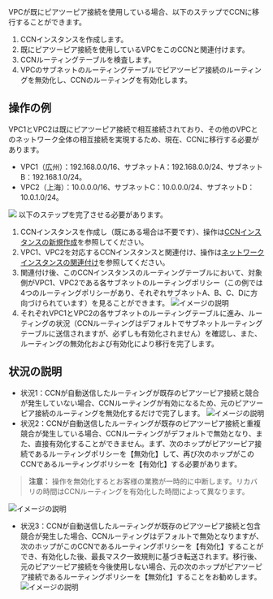VPCが既にピアツーピア接続を使用している場合、以下のステップでCCNに移行することができます。
1. CCNインスタンスを作成します。
2. 既にピアツーピア接続を使用しているVPCをこのCCNと関連付けます。
3. CCNルーティングテーブルを検査します。
4. VPCのサブネットのルーティングテーブルでピアツーピア接続のルーティングを無効化し、CCNのルーティングを有効化します。

## 操作の例
VPC1とVPC2は既にピアツーピア接続で相互接続されており、その他のVPCとのネットワーク全体の相互接続を実現するため、現在、CCNに移行する必要があります。
- VPC1（広州）：192.168.0.0/16、サブネットA：192.168.0.0/24、サブネットB：192.168.1.0/24。
- VPC2（上海）：10.0.0.0/16、サブネットC：10.0.0.0/24、サブネットD：10.0.1.0/24。

![](https://main.qcloudimg.com/raw/7ab512f4414898d6488fd60d3d1cf16a.png)
以下のステップを完了させる必要があります。
1. CCNインスタンスを作成し（既にある場合は不要です）、操作は[CCNインスタンスの新規作成](https://cloud.tencent.com/document/product/877/18752)を参照してください。
2. VPC1、VPC2を対応するCCNインスタンスと関連付け、操作は[ネットワークインスタンスの関連付け](https://cloud.tencent.com/document/product/877/18747)を参照してください。
3. 関連付け後、このCCNインスタンスのルーティングテーブルにおいて、対象側がVPC1、VPC2である各サブネットのルーティングポリシー（この例では4つのルーティングポリシーがあり、それぞれサブネットA、B、C、Dに方向づけられています）を見ることができます。
![イメージの説明](https://main.qcloudimg.com/raw/39de66b68b8a761ec0f8b888116e0df1.png)
4. それぞれVPC1とVPC2の各サブネットのルーティングテーブルに進み、ルーティングの状況（CCNルーティングはデフォルトでサブネットルーティングテーブルに送信されますが、必ずしも有効化されません）を確認し、また、ルーティングの無効化および有効化により移行を完了します。

## 状況の説明
- 状況1：CCNが自動送信したルーティングが既存のピアツーピア接続と競合が発生していない場合、CCNルーティングが有効になるため、元のピアツーピア接続のルーティングを無効化するだけで完了します。
 ![イメージの説明](
https://main.qcloudimg.com/raw/f25bfe0d73627404a6b081203baf4bc1.png)
- 状況2：CCNが自動送信したルーティングが既存のピアツーピア接続と重複競合が発生している場合、CCNルーティングがデフォルトで無効となり、また、直接有効化することができません。まず、次のホップがピアツーピア接続であるルーティングポリシーを【無効化】して、再び次のホップがこのCCNであるルーティングポリシーを【有効化】する必要があります。
>**注意：**
>操作を無効化するとお客様の業務が一時的に中断します。リカバリの時間はCCNルーティングを有効化した時間によって異なります。

 ![イメージの説明](https://main.qcloudimg.com/raw/de6869e6e4c07181574a0d88bbfdd685.png)
- 状況3：CCNが自動送信したルーティングが既存のピアツーピア接続と包含競合が発生した場合、CCNルーティングはデフォルトで無効となりますが、次のホップがこのCCNであるルーティングポリシーを【有効化】することができ、有効化した後、最長マスク一致規則に基づき転送されます。移行後、元のピアツーピア接続を今後使用しない場合、元の次のホップがピアツーピア接続であるルーティングポリシーを【無効化】することをお勧めします。
 ![イメージの説明](https://main.qcloudimg.com/raw/5cfd481eed906ccf1e2aa7ca2cc16e11.png)
